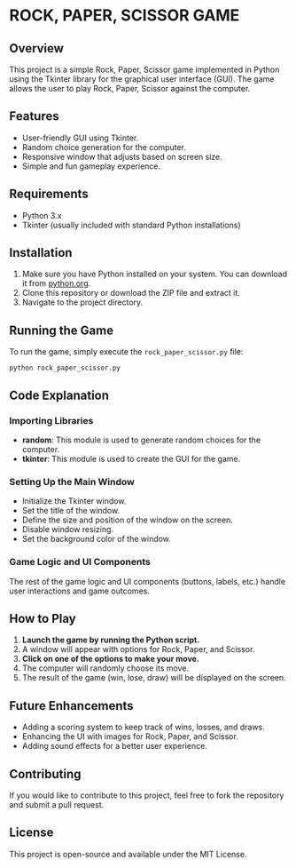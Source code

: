 # ROCK, PAPER, SCISSOR GAME

## Overview

This project is a simple Rock, Paper, Scissor game implemented in Python using the Tkinter library for the graphical user interface (GUI). The game allows the user to play Rock, Paper, Scissor against the computer.

## Features

- User-friendly GUI using Tkinter.
- Random choice generation for the computer.
- Responsive window that adjusts based on screen size.
- Simple and fun gameplay experience.

## Requirements

- Python 3.x
- Tkinter (usually included with standard Python installations)

## Installation

1. Make sure you have Python installed on your system. You can download it from [python.org](https://www.python.org/).
2. Clone this repository or download the ZIP file and extract it.
3. Navigate to the project directory.

## Running the Game

To run the game, simply execute the `rock_paper_scissor.py` file:

```Terminal
python rock_paper_scissor.py
```

## Code Explanation

### Importing Libraries
- **random**: This module is used to generate random choices for the computer.
- **tkinter**: This module is used to create the GUI for the game.

### Setting Up the Main Window
- Initialize the Tkinter window.
- Set the title of the window.
- Define the size and position of the window on the screen.
- Disable window resizing.
- Set the background color of the window.

### Game Logic and UI Components
The rest of the game logic and UI components (buttons, labels, etc.) handle user interactions and game outcomes.

## How to Play

1. **Launch the game by running the Python script.**
2. A window will appear with options for Rock, Paper, and Scissor.
3. **Click on one of the options to make your move.**
4. The computer will randomly choose its move.
5. The result of the game (win, lose, draw) will be displayed on the screen.

## Future Enhancements
- Adding a scoring system to keep track of wins, losses, and draws.
- Enhancing the UI with images for Rock, Paper, and Scissor.
- Adding sound effects for a better user experience.

## Contributing
If you would like to contribute to this project, feel free to fork the repository and submit a pull request.

## License
This project is open-source and available under the MIT License.



